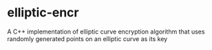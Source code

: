 # elliptic-encr
A C++ implementation of elliptic curve encryption algorithm that uses randomly generated points on an elliptic curve as its key
